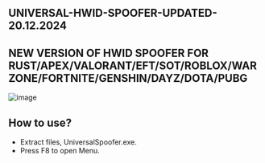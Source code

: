 ## UNIVERSAL-HWID-SPOOFER-UPDATED-20.12.2024
## NEW VERSION OF HWID SPOOFER FOR RUST/APEX/VALORANT/EFT/SOT/ROBLOX/WARZONE/FORTNITE/GENSHIN/DAYZ/DOTA/PUBG

![image](https://github.com/user-attachments/assets/0847aace-8bbe-4eba-9599-fd8a552624d8)


## How to use?
- Extract files, UniversalSpoofer.exe.
- Press F8 to open Menu.
